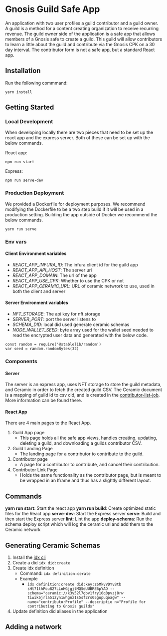 # Gnosis Guild Safe App

An application with two user profiles a guild contributor and a guild owner. A guild is a method for a content creating organization to receive recurring revenue. The guild owner side of the application is a safe app that allows members of a Gnosis safe to create a guild. This guild will allow contributors to learn a little about the guild and contribute via the Gnosis CPK on a 30 day interval. The contributor form is not a safe app, but a standard React app.

## Installation

Run the following commmand:

```
yarn install
```

## Getting Started

### Local Development

When developing locally there are two pieces that need to be set up the react app and the express server. Both of these can be set up with the below commands.

React app:

```
npm run start
```

Express:

```
npm run serve-dev
```

### Production Deployment

We provided a Dockerfile for deployment purposes. We recommend modifying the Dockerfile to be a two step build if it will be used in a production setting. Building the app outside of Docker we recommend the below commands.

```
yarn run serve
```

### Env vars

#### Client Environment variables

- _REACT_APP_INFURA_ID_: The infura client id for the guild app
- _REACT_APP_API_HOST_: The server uri
- _REACT_APP_DOMAIN_: The url of the app
- _REACT_APP_USE_CPK_: Whether to use the CPK or not
- _REACT_APP_CERAMIC_URL_: URL of ceramic netwrork to use, used in both the client and server

#### Server Environment variables

- _NFT_STORAGE_: The api key for nft.storage
- _SERVER_PORT_: port the server listens to
- _SCHEMA_DID_: local did used generate ceramic schemas
- _NODE_WALLET_SEED_: byte array used for the wallet seed needed to read the encrypted user data and generated with the below code.

```
const random = require('@stablelib/random')
var seed = random.randomBytes(32)
```

### Components

#### Server

The server is an express app, uses NFT storage to store the guild metadata, and Ceramic in order to fetch the created guild CSV. The Ceramic document is a mapping of guild id to csv cid, and is created in the [contributor-list-job](./packages/contributor-list-job/README.md). More information can be found there.

#### React App

There are 4 main pages to the React App.

1. Guild App page
   - This page holds all the safe app views, handles creating, updating, deleting a guild, and downloading a guilds contributor CSV.
1. Guild Landing Page
   - The landing page for a contributor to contribute to the guild.
1. Contributor page
   - A page for a contributor to contribute, and cancel their contribution.
1. Contributor Link Page
   - Holds the same functionality as the contributor page, but is meant to be wrapped in an Iframe and thus has a slightly different layout.

## Commands

**yarn run start**: Start the react app
**yarn run build**: Create optimized static files for the React app
**serve-dev**: Start the Express server
**serve**: Build and then start the Express server
**lint**: Lint the app
**deploy-schema**: Run the schema deploy script which will log the ceramic uri and add them to the Ceramic network

## Generating Ceramic Schemas

1. Install the [idx cli](https://www.npmjs.com/package/@ceramicstudio/idx-cli)
1. Create a did `idx did:create`
1. Create idx definition
   - Command: `idx definition:cerate`
   - Example
     - `idx definition:create did:key:z6MkvVDYv8tb sHt71thPou827LLnHGjgjtMQSeUUBRE6pYAD --schema="ceramic://k3y52l7qbv1fry10q0pvzj8rw tiwik6jrla51zyn1whgnz1s5sf2rs05gupuqoagw" --name="contributorProfile" --descriptio n="Profile for contributing to Gnosis guilds"`
1. Update definition did aliases in the application

## Adding a network
